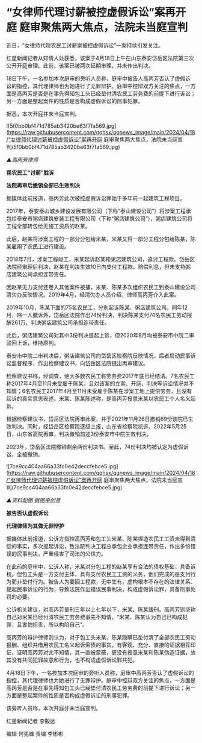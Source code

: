 # “女律师代理讨薪被控虚假诉讼”案再开庭 庭审聚焦两大焦点，法院未当庭宣判

近日，“女律师代理农民工讨薪案被控虚假诉讼”一案持续引发关注。

红星新闻记者从知情人处获悉，该案于4月18日上午在山东泰安岱岳区法院第三次公开开庭审理。此前，该案已被两次延期审理，并未作出判决。

18日下午，一名参加本次庭审的旁听人员称，庭审中被告人高丙芳否认了虚假诉讼的指控，其代理律师也为她进行了无罪辩护。庭审中控辩双方关注的焦点，一方面是高丙芳是否是在事先得知包工头已经垫付清农民工劳务费的前提下进行诉讼；另一方面是整起案件的性质是否构成虚假诉讼的刑事犯罪。

据悉，本次开庭并未当庭宣判。

![5f0bb0bf471d785ab3420be63f7fa569.jpg](https://raw.githubusercontent.com/qqhsx/qqnews_image/main/2024/04/18/“女律师代理讨薪被控虚假诉讼”案再开庭 庭审聚焦两大焦点，法院未当庭宣判/5f0bb0bf471d785ab3420be63f7fa569.jpg)

_▲高丙芳律师_

**帮农民工“讨薪”胜诉**

**法院再审后撤销全部已生效判决**

据媒体此前报道，高丙芳此次被控虚假诉讼罪始于多年前一起建筑工程项目。

2017年，泰安泰山城乡建设发展有限公司（下称“泰山建设公司”）将涉案工程承包给泰安市粥店建筑安装工程有限公司（下称“粥店建筑公司”），粥店建筑公司将工程全部转包给无施工资质的赵某。

此后，赵某将涉案工程的一部分分包给米某，米某又将一部分工程分包给陈某，陈某雇用了农民工进行建设。

2018年7月，涉案工程竣工，米某起诉赵某和粥店建筑公司，追讨工程款。岱岳区法院经审理后判决，赵某在判决生效10日内支付工程款、赔偿利息，但未支持粥店建筑公司承担连带责任。

因赵某无力支付还卷入其他案件被捕，米某、陈某多次组织农民工到泰山建设公司清欠办反映情况。2019年4月，经清欠办人员介绍，律师高丙芳介入此案。

2019年10月，陈某下面的75名农民工，分别起诉陈某、粥店建筑公司。同年12月，除一人撤诉外，岱岳区法院作出74份判决，判决陈某支付74名农民工劳动报酬261万，判决粥店建筑公司承担连带责任。

此后，粥店建筑公司对其中3份判决提起上诉，但2020年8月均被泰安市中院二审驳回上诉，维持原判。

泰安市中院二审判决后，粥店建筑公司向岱岳区检察院反映情况，后者启动民事诉讼监督程序，作出检察建议书，向岱岳区法院提出再审建议。

检察建议书称，经调查，绝大多数农民工称劳务费2017年底已经结清。7名农民工称2017年4月至11月未受雇于陈某，且对该案的立案、开庭、判决等诉讼情况并不知情；6名农民工2017年4月至11月未受雇于陈某在涉案工地上提供劳务，且没有起诉的真实意思表述。米某、陈某陈述称，是高丙芳授意米某以农民工个人名义起诉。

根据检察建议书，岱岳区法院再审此案，并于2021年11月26日撤销69份该院已生效判决。同时，经岱岳区检察院逐级上报，山东省检察院抗诉，2022年5月25日，山东省高院再审，判决撤销前述3份泰安市中院生效判决。

2023年，岱岳区法院撤销剩余两份判决书。至此，74份判决均被认定为虚假诉讼，全被撤销。

![7ce9cc404aa66a33fc0e42deccfebce5.jpg](https://raw.githubusercontent.com/qqhsx/qqnews_image/main/2024/04/18/“女律师代理讨薪被控虚假诉讼”案再开庭 庭审聚焦两大焦点，法院未当庭宣判/7ce9cc404aa66a33fc0e42deccfebce5.jpg)

_▲资料配图 据图虫创意_

**被告否认虚假诉讼**

**代理律师为其做无罪辩护**

据媒体此前报道，公诉方指控高丙芳和包工头米某、陈某捏造农民工工资未得到清偿的事实，多次提起诉讼，致法院判决工程总承包企业承担连带责任，作出多份错误的民事判决，严重侵害了司法的公信力。

在此前的庭审中，公诉人称，米某对分包工程的赵某享有合法的债权基础，具备诉权。但包工头是一方支付主体，具有支付农民工工资的义务，他们完成的是支付行为而非垫付行为。被告人为要回工程款，无中生有，虚构根本不存在的法律关系、提起民事诉讼的行为，导致法院作出错误民事判决，构成虚假诉讼罪，具备刑事处罚的必要。

公诉机关建议，对高丙芳量刑三年以上七年以下，米某、陈某缓刑。高丙芳则坚称自己对米某已经付清农民工劳务费事先不知情，“米某、陈某认为自己已构成犯罪，且害怕担责，所以构陷自己”。

高丙芳的辩护律师则认为，对于包工头米某、陈某隐瞒已垫付清了全部农民工劳动报酬、组织并借用农民工名义起诉索债的事实，有客观、充分、直接的证据相互印证，证明高丙芳对此不知情，其一直被蒙蔽，更没有授意米某和陈某伪造证据，故其没有共同犯罪故意和行为，也不构成虚假诉讼罪共犯。

4月18日下午，一名参加本次庭审的旁听人员称，庭审中高丙芳否认了虚假诉讼的指控，其代理律师也为她进行了无罪辩护。庭审中控辩双方关注的焦点，一方面是高丙芳是否是在事先得知包工头已经垫付清农民工劳务费的前提下进行诉讼；另一方面是整起案件的性质是否构成虚假诉讼的刑事犯罪。

该旁听人员称，本次开庭并未当庭宣判。

红星新闻记者 李毅达

编辑 何先锋 责编 李彬彬

